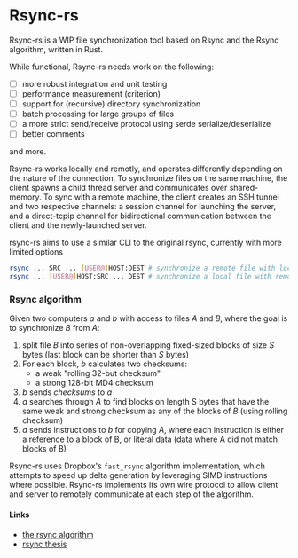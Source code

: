 # Rsync-rs

Rsync-rs is a WIP file synchronization tool based on Rsync and the Rsync algorithm, written in Rust. 

While functional, Rsync-rs needs work on the following:

- [ ] more robust integration and unit testing
- [ ] performance measurement (criterion)
- [ ] support for (recursive) directory synchronization
- [ ] batch processing for large groups of files
- [ ] a more strict send/receive protocol using serde serialize/deserialize
- [ ] better comments

and more.

Rsync-rs works locally and remotly, and operates differently depending on the nature of the connection. To synchronize files on the same machine, the client spawns a child thread server and communicates over shared-memory. To sync with a remote machine, the client creates an SSH tunnel and two respective channels: a session channel for launching the server, and a direct-tcpip channel for bidirectional communication between the client and the newly-launched server.

rsync-rs aims to use a similar CLI to the original rsync, currently with more limited options

```bash
rsync ... SRC ... [USER@]HOST:DEST # synchronize a remote file with local
rsync ... [USER@]HOST:SRC ... DEST # synchronize a local file with remote
```

### Rsync algorithm

Given two computers _a_ and _b_ with access to files _A_ and _B_, where the goal is to synchronize _B_ from _A_:
  1. split file _B_ into series of non-overlapping fixed-sized blocks of size _S_ bytes (last block can be shorter than _S_ bytes)
  2. For each block, _b_ calculates two checksums:
      - a weak "rolling 32-but checksum"
      - a strong 128-bit MD4 checksum
  3. _b_ sends _checksums_ to _a_
  4. _a_ searches through _A_ to find blocks on length S bytes that have the same weak and strong checksum as any of the blocks of _B_ (using rolling checksum)
  5. _a_ sends instructions to _b_ for copying _A_, where each instruction is either a reference to a block of B, or literal data (data where A did not match blocks of B)

Rsync-rs uses Dropbox's `fast_rsync` algorithm implementation, which attempts to speed up delta generation by leveraging SIMD instructions where possible. Rsync-rs implements its own wire protocol to allow client and server to remotely communicate at each step of the algorithm.

#### Links
- [the rsync algorithm](https://www.andrew.cmu.edu/course/15-749/READINGS/required/cas/tridgell96.pdf)
- [rsync thesis](https://www.samba.org/~tridge/phd_thesis.pdf)

